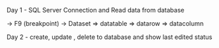 Day 1 - SQL Server Connection and Read data from database

-> F9 (breakpoint)
-> Dataset => datatable => datarow => datacolumn

Day 2 -  create, update , delete to database and show last edited status